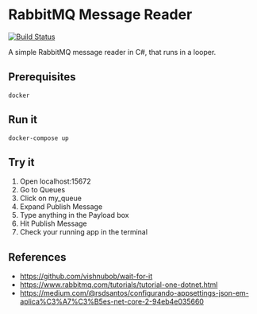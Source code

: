# RabbitMQ Message Reader

[![Build Status](https://dev.azure.com/neryluc/RabbitMQ%20Message%20Reader/_apis/build/status/RabbitMQ%20Message%20Reader-ASP.NET%20Core-CI?branchName=master)](https://dev.azure.com/neryluc/RabbitMQ%20Message%20Reader/_build/results?buildId=10)

A simple RabbitMQ message reader in C#, that runs in a looper.

## Prerequisites

````
docker
````

## Run it

````
docker-compose up 
````

## Try it

1) Open localhost:15672
2) Go to Queues
3) Click on my_queue
4) Expand Publish Message
5) Type anything in the Payload box
6) Hit Publish Message
7) Check your running app in the terminal

## References

- https://github.com/vishnubob/wait-for-it
- https://www.rabbitmq.com/tutorials/tutorial-one-dotnet.html
- https://medium.com/@rsdsantos/configurando-appsettings-json-em-aplica%C3%A7%C3%B5es-net-core-2-94eb4e035660
